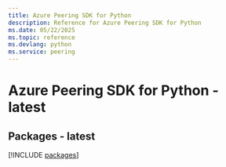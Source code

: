```yaml
---
title: Azure Peering SDK for Python
description: Reference for Azure Peering SDK for Python
ms.date: 05/22/2025
ms.topic: reference
ms.devlang: python
ms.service: peering
---
```

# Azure Peering SDK for Python - latest
## Packages - latest
[!INCLUDE [packages](peering-index.md)]